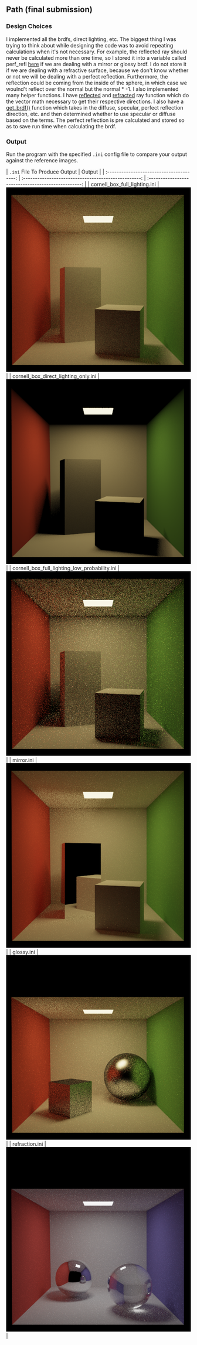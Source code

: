 ## Path (final submission)

### Design Choices
 I implemented all the brdfs, direct lighting, etc. The biggest thing I was trying to think about while designing the code was to avoid repeating calculations when it's not necessary. For example, the reflected ray should never be calculated more than one time, so I stored it into a variable called perf_refl [here](/pathtracer.cpp#L94) if we are dealing with a mirror or glossy brdf. I do not store it if we are dealing with a refractive surface, because we don't know whether or not we will be dealing with a perfect reflection. Furthermore, the reflection could be coming from the inside of the sphere, in which case we woulnd't reflect over the normal but the normal * -1. I also implemented many helper functions. I have [reflected](pathtracer.cpp#L286) and [refracted](pathtracer.cpp#L266) ray function which do the vector math necessary to get their respective directions. I also have a [get_brdf()](pathtracer.cpp#L251) function which takes in the diffuse, specular, perfect reflection direction, etc. and then determined whether to use specular or diffuse based on the terms. The perfect reflection is pre calculated and stored so as to save run time when calculating the brdf.


### Output 
Run the program with the specified `.ini` config file to compare your output against the reference images.




| `.ini` File To Produce Output | Output |
| :---------------------------------------: | :--------------------------------------------------: | :-------------------------------------------------: |
| cornell_box_full_lighting.ini | ![Place cornell_box_full_lighting.png in student_outputs/final folder](student_outputs/final/cornell_box_full_lighting.png) |
| cornell_box_direct_lighting_only.ini | ![Place cornell_box_direct_lighting_only.png in student_outputs/final folder](student_outputs/final/cornell_box_direct_lighting_only.png) |
| cornell_box_full_lighting_low_probability.ini | ![Place cornell_box_full_lighting_low_probability.png in student_outputs/final folder](student_outputs/final/cornell_box_full_lighting_low_probability.png) |
| mirror.ini | ![Place mirror.png in student_outputs/final folder](student_outputs/final/mirror.png) |
| glossy.ini | ![Place glossy.png in student_outputs/final folder](student_outputs/final/glossy.png) |
| refraction.ini  | ![Place refraction.png in student_outputs/final folder](student_outputs/final/refraction.png) |

